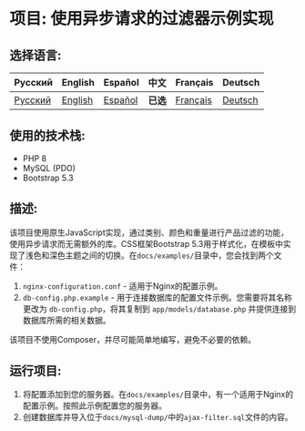 # 项目: 使用异步请求的过滤器示例实现

## 选择语言:

| Русский | English | Español | 中文 | Français | Deutsch |
|---------|------------|------------|-----------|-------------|----------|
| [Русский](../../README.md) | [English](README_en.md) | [Español](README_es.md) | **已选** | [Français](README_fr.md) | [Deutsch](README_de.md) |

## 使用的技术栈:
- PHP 8
- MySQL (PDO)
- Bootstrap 5.3

## 描述:
该项目使用原生JavaScript实现，通过类别、颜色和重量进行产品过滤的功能，使用异步请求而无需额外的库。CSS框架Bootstrap 5.3用于样式化，在模板中实现了浅色和深色主题之间的切换。在`docs/examples/`目录中，您会找到两个文件：
1. `nginx-configuration.conf` - 适用于Nginx的配置示例。
2. `db-config.php.example` - 用于连接数据库的配置文件示例。您需要将其名称更改为 `db-config.php`，将其复制到 `app/models/database.php` 并提供连接到数据库所需的相关数据。

该项目不使用Composer，并尽可能简单地编写，避免不必要的依赖。

## 运行项目:
1. 将配置添加到您的服务器。在`docs/examples/`目录中，有一个适用于Nginx的配置示例。按照此示例配置您的服务器。
2. 创建数据库并导入位于`docs/mysql-dump/`中的`ajax-filter.sql`文件的内容。
